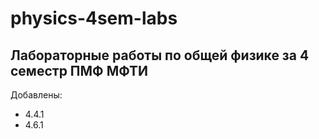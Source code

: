 # physics-4sem-labs
Лабораторные работы по общей физике за 4 семестр ПМФ МФТИ  
---
Добавлены:
* 4.4.1  
* 4.6.1
